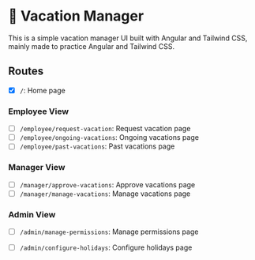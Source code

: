 # 🌴 Vacation Manager

This is a simple vacation manager UI built with Angular and Tailwind CSS, mainly made to practice Angular and Tailwind CSS.

## Routes

- [x] `/`: Home page

### Employee View

- [ ] `/employee/request-vacation`: Request vacation page
- [ ] `/employee/ongoing-vacations`: Ongoing vacations page
- [ ] `/employee/past-vacations`: Past vacations page

### Manager View

- [ ] `/manager/approve-vacations`: Approve vacations page
- [ ] `/manager/manage-vacations`: Manage vacations page

### Admin View

- [ ] `/admin/manage-permissions`: Manage permissions page
- [ ] `/admin/configure-holidays`: Configure holidays page

